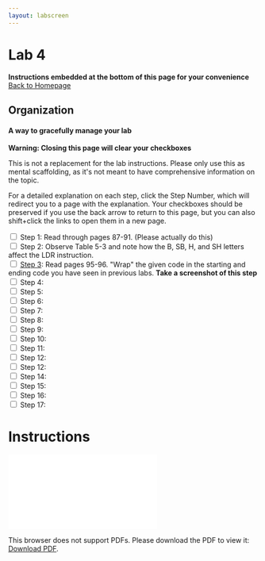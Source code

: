 ```yaml
---
layout: labscreen
---
```


# Lab 4
**Instructions embedded at the bottom of this page for your convenience**<br>
[Back to Homepage](..)

## Organization
#### A way to gracefully manage your lab
**Warning: Closing this page will clear your checkboxes**

This is not a replacement for the lab instructions. Please only use this as mental scaffolding, as it's not meant to have comprehensive information on the topic.

For a detailed explanation on each step, click the Step Number, which will redirect you to a page with the explanation. Your checkboxes should be preserved if you use the back arrow to return to this page, but you can also shift+click the links to open them in a new page.

<input type="checkbox"> Step 1: Read through pages 87-91. (Please actually do this)<br>
<input type="checkbox"> Step 2: Observe Table 5-3 and note how the B, SB, H, and SH letters affect the LDR instruction.<br>
<input type="checkbox"> [Step 3](./step3.md): Read pages 95-96. "Wrap" the given code in the starting and ending code you have seen in previous labs. **Take a screenshot of this step**<br>
<input type="checkbox"> Step 4: <br>
<input type="checkbox"> Step 5: <br>
<input type="checkbox"> Step 6: <br>
<input type="checkbox"> Step 7: <br>
<input type="checkbox"> Step 8: <br>
<input type="checkbox"> Step 9: <br>
<input type="checkbox"> Step 10: <br>
<input type="checkbox"> Step 11: <br>
<input type="checkbox"> Step 12: <br>
<input type="checkbox"> Step 12: <br>
<input type="checkbox"> Step 14: <br>
<input type="checkbox"> Step 15: <br>
<input type="checkbox"> Step 16: <br>
<input type="checkbox"> Step 17: <br>


# Instructions
<object data="Lab4Instructions.pdf" type="application/pdf" width="100%" height="700px">
    <embed src="Lab4Instructions.pdf">
        <p>This browser does not support PDFs. Please download the PDF to view it: <a href="Lab4Instructions.pdf">Download PDF</a>.</p>
    </embed>
</object>



<!-- Credit goes to https://stackoverflow.com/users/2301402/suneel-kumar for the fallback link code --> 


